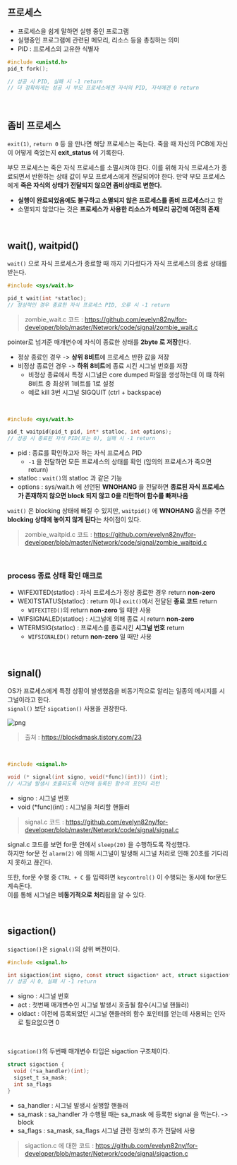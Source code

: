 ## 프로세스

- 프로세스을 쉽게 말하면 실행 중인 프로그램
- 실행중인 프로그램에 관련된 메모리, 리소스 등을 총칭하는 의미
- PID : 프로세스의 고유한 식별자

```c
#include <unistd.h>
pid_t fork();

// 성공 시 PID, 실패 시 -1 return
// 더 정확하게는 성공 시 부모 프로세스에겐 자식의 PID, 자식에겐 0 return
```

<br>

## 좀비 프로세스

```exit(1)```, ```return 0``` 등 을 만나면 해당 프로세스는 죽는다. 
죽을 때 자신의 PCB에 자신이 어떻게 죽었는지 **exit_status** 에 기록한다.<br>

부모 프로세스는 죽은 자식 프로세스를 소멸시켜야 한다. 
이를 위해 자식 프로세스가 종료되면서 반환하는 상태 값이 부모 프로세스에게 전달되어야 한다. 
만약 부모 프로세스에게 **죽은 자식의 상태가 전달되지 않으면 좀비상태로 변한다.**

- **실행이 완료되었음에도 불구하고 소멸되지 않은 프로세스를 좀비 프로세스**라고 함
- 소멸되지 않았다는 것은 **프로세스가 사용한 리소스가 메모리 공간에 여전히 존재**
<br>

## wait(), waitpid()

```wait()``` 으로 자식 프로세스가 종료할 때 까지 기다렸다가 자식 프로세스의 종료 상태를 받는다.

```c
#include <sys/wait.h>

pid_t wait(int *statloc);
// 정상적인 경우 종료한 자식 프로세스 PID, 오류 시 -1 return
```

> zombie_wait.c 코드 : https://github.com/evelyn82ny/for-developer/blob/master/Network/code/signal/zombie_wait.c

pointer로 넘겨준 매개변수에 자식이 종료한 상태를 **2byte 로 저장**한다.

- 정상 종료인 경우 -> **상위 8비트**에 프로세스 반환 값을 저장
- 비정상 종료인 경우 -> **하위 8비트**에 종료 시킨 시그널 번호를 저장
  - 비정상 종료에서 특정 시그널은 core dumped 파일을 생성하는데 이 떄 하위 8비트 중 최상위 1비트를 1로 설정
  - 예로 kill 3번 시그널 SIGQUIT (ctrl + backspace)
<br>

```c
#include <sys/wait.h>

pid_t waitpid(pid_t pid, int* statloc, int options);
// 성공 시 종료된 자식 PID(또는 0), 실패 시 -1 return
```

- pid : 종료를 확인하고자 하는 자식 프로세스 PID
  - ```-1``` 을 전달하면 모든 프로세스의 상태를 확인 (임의의 프로세스가 죽으면 return)
- statloc : ```wait()```의 statloc 과 같은 기능
- options : sys/wait.h 에 선언된 **WNOHANG** 을 전달하면 **종료된 자식 프로세스가 존재하지 않으면 block 되지 않고 0을 리턴하며 함수를 빠져나옴**

```wait()``` 은 blocking 상태에 빠질 수 있지만, ```waitpid()``` 에 **WNOHANG** 옵션을 주면 **blocking 상태에 놓이지 않게 된다**는 차이점이 있다.

> zombie_waitpid.c 코드 : https://github.com/evelyn82ny/for-developer/blob/master/Network/code/signal/zombie_waitpid.c

<br>

### process 종료 상태 확인 매크로 

- WIFEXITED(statloc) : 자식 프로세스가 정상 종료한 경우 return **non-zero**
- WEXITSTATUS(statloc) : return 이나 ```exit()```에서 전달된 **종료 코드** return
  - ```WIFEXITED()```의 return **non-zero** 일 때만 사용
- WIFSIGNALED(statloc) : 시그널에 의해 종료 시 return **non-zero**
- WTERMSIG(statloc) : 프로세스를 종료시킨 **시그널 번호** return
  - ```WIFSIGNALED()``` return **non-zero** 일 때만 사용
<br>

## signal()

OS가 프로세스에게 특정 상황이 발생했음을 비동기적으로 알리는 일종의 메시지를 시그널이라고 한다.<br>
```signal()``` 보단 ```sigcation()``` 사용을 권장한다.

![png](/Network/_img/signal.jpeg)<br>

> 출처 : https://blockdmask.tistory.com/23 <br>

<br>

```c
#include <signal.h>

void (* signal(int signo, void(*func)(int))) (int);
// 시그널 발생시 호출되도록 이전에 등록된 함수의 포인터 리턴
```
- signo : 시그널 번호
- void (*func)(int) : 시그널을 처리할 핸들러

> signal.c 코드 : https://github.com/evelyn82ny/for-developer/blob/master/Network/code/signal/signal.c

signal.c 코드를 보면 for문 안에서 ```sleep(20)``` 을 수행하도록 작성했다.<br>
하지만 for문 전 ```alarm(2)``` 에 의해 시그널이 발생해 시그널 처리로 인해 20초를 기다리지 못하고 끊긴다.<br>

또한, for문 수행 중 ```CTRL + C``` 를 입력하면 ```keycontrol()``` 이  수행되는 동시에 for문도 계속돈다.<br>
이를 통해 시그널은 **비동기적으로 처리**됨을 알 수 있다.

<br>

## sigaction()

```sigaction()```은 ```signal()```의 상위 버전이다.

```c
#include <signal.h>

int sigaction(int signo, const struct sigaction* act, struct sigaction* oldact);
// 성공 시 0, 실패 시 -1 return
```

- signo : 시그널 번호
- act : 첫번째 매개변수인 시그널 발생시 호출될 함수(시그널 핸들러)
- oldact : 이전에 등록되었던 시그널 핸들러의 함수 포인터를 얻는데 사용되는 인자로 필요없으면 0
<br>

```sigcation()```의 두번째 매개변수 타입은 sigaction 구조체이다.<br>

```c
struct sigaction {
  void (*sa_handler)(int);
  sigset_t sa_mask;
  int sa_flags
}
```

- sa_handler : 시그널 발생시 실행할 핸들러
- sa_mask : sa_handler 가 수행될 때는 sa_mask 에 등록한 signal 을 막는다. -> block 
- sa_flags : sa_mask, sa_flags 시그널 관련 정보의 추가 전달에 사용

> sigaction.c 에 대한 코드 : https://github.com/evelyn82ny/for-developer/blob/master/Network/code/signal/sigaction.c